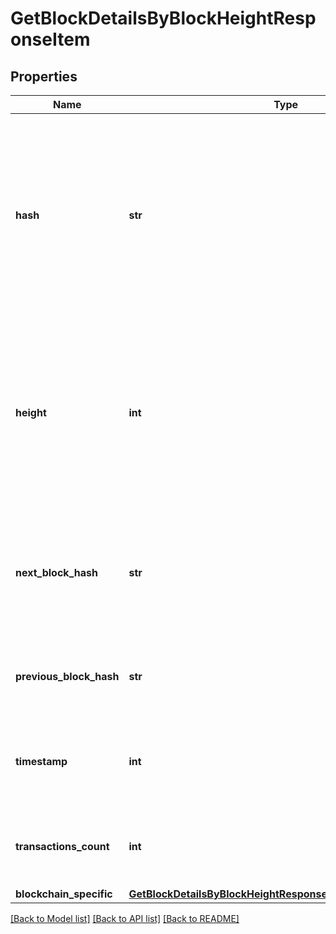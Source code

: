 # GetBlockDetailsByBlockHeightResponseItem


## Properties
Name | Type | Description | Notes
------------ | ------------- | ------------- | -------------
**hash** | **str** | Represents the hash of the block, which is its unique identifier. It represents a cryptographic digital fingerprint made by hashing the block header twice through the SHA256 algorithm. | 
**height** | **int** | Represents the number of blocks in the blockchain preceding this specific block. Block numbers have no gaps. A blockchain usually starts with block 0 called the \&quot;Genesis block\&quot;. | 
**next_block_hash** | **str** | Represents the hash of the next block. When this is the last block of the blockchain this value will be an empty string. | 
**previous_block_hash** | **str** | Represents the hash of the previous block, also known as the parent block. | 
**timestamp** | **int** | Defines the exact date/time when this block was mined in Unix Timestamp. | 
**transactions_count** | **int** | Represents the total number of all transactions as part of this block. | 
**blockchain_specific** | [**GetBlockDetailsByBlockHeightResponseItemBlockchainSpecific**](GetBlockDetailsByBlockHeightResponseItemBlockchainSpecific.md) |  | 

[[Back to Model list]](../README.md#documentation-for-models) [[Back to API list]](../README.md#documentation-for-api-endpoints) [[Back to README]](../README.md)


